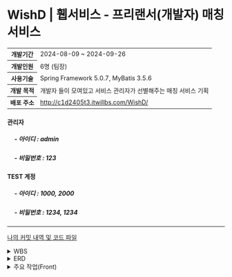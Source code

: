 <h1>WishD | 휍서비스 - 프리랜서(개발자) 매칭 서비스</h1>
<table>
  <tr>
    <th>개발기간</th>
    <td>2024-08-09 ~ 2024-09-26</td>
  </tr>
  <tr>
    <th>개발인원</th>
    <td>6명 (팀장)</td>
  </tr>
  <tr>
    <th>사용기술</th>
    <td>Spring Framework 5.0.7, MyBatis 3.5.6</td>
  </tr>
  <tr>
    <th>개발 목적</th>
    <td>개발자 들이 모여있고 서비스 관리자가 선별해주는 매칭 서비스 기획</td>
  </tr>
  <tr>
    <th>배포 주소</th>
    <td><a href="http://c1d2405t3.itwillbs.com/WishD/">http://c1d2405t3.itwillbs.com/WishD/</a></td>
  </tr>
</table>
<h4>관리자</h4>
<h5>&nbsp;&nbsp;&nbsp;&nbsp; - 아이디 : admin </h5>
<h5>&nbsp;&nbsp;&nbsp;&nbsp; - 비밀번호  : 123 </h5>

<h4>TEST 계정</h4>
<h5>&nbsp;&nbsp;&nbsp;&nbsp; - 아이디 : 1000, 2000 </h5>
<h5>&nbsp;&nbsp;&nbsp;&nbsp; - 비밀번호  : 1234, 1234 </h5>

<hr>


[나의 커밋 내역 및 코드 파일](https://github.com/geonokwon/Team3_WishD/commits/main?author=geonokwon)

<details>
  <summary>WBS</summary>
  
  <!-- WBS Images -->
  ![WBS](/WishD/images/WIshD(WBS).png)
  
</details>

<details>
  <summary>ERD</summary>
  
  <!-- WBS Images -->
  ![WBS](/WishD/images/WishD(ERD).png)
  [ERD Cloud - web 주소](https://www.erdcloud.com/d/rfkQRZTjBnvQHALp2)
  
</details>

<details>
  <summary>주요 작업(Front)</summary>
  
  <!-- Front Images -->
  ![Front - 주요 작업](/WishD/images/WishD(Front)-1.png)
  ![Front - 주요 작업](/WishD/images/WishD(Front)-2.png)
  ![Front - 주요 작업](/WishD/images/WishD(Front)-3.png)
  ![Front - 주요 작업](/WishD/images/WishD(Front)-4.png)
  
</details>


